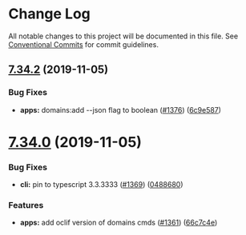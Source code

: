 # Change Log

All notable changes to this project will be documented in this file.
See [Conventional Commits](https://conventionalcommits.org) for commit guidelines.

## [7.34.2](https://github.com/heroku/heroku-cli-plugin-apps/compare/v7.34.1...v7.34.2) (2019-11-05)


### Bug Fixes

* **apps:** domains:add --json flag to boolean ([#1376](https://github.com/heroku/heroku-cli-plugin-apps/issues/1376)) ([6c9e587](https://github.com/heroku/heroku-cli-plugin-apps/commit/6c9e587))





# [7.34.0](https://github.com/heroku/heroku-cli-plugin-apps/compare/v7.33.3...v7.34.0) (2019-11-05)


### Bug Fixes

* **cli:** pin to typescript 3.3.3333 ([#1369](https://github.com/heroku/heroku-cli-plugin-apps/issues/1369)) ([0488680](https://github.com/heroku/heroku-cli-plugin-apps/commit/0488680))


### Features

* **apps:** add oclif version of domains cmds  ([#1361](https://github.com/heroku/heroku-cli-plugin-apps/issues/1361)) ([66c7c4e](https://github.com/heroku/heroku-cli-plugin-apps/commit/66c7c4e))

